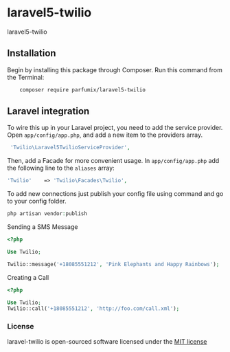 # laravel5-twilio
laravel5-twilio

## Installation

Begin by installing this package through Composer. Run this command from the Terminal:

```bash
    composer require parfumix/laravel5-twilio
```

## Laravel integration

To wire this up in your Laravel project, you need to add the service provider. Open `app/config/app.php`, and add a new item to the providers array.

```php
 'Twilio\Laravel5TwilioServiceProvider',
```

Then, add a Facade for more convenient usage. In `app/config/app.php` add the following line to the `aliases` array:

```php
'Twilio'    => 'Twilio\Facades\Twilio',
```


To add new connections just publish your config file using command and go to your config folder.

```php
php artisan vendor:publish
```



Sending a SMS Message

```php
<?php

Use Twilio;

Twilio::message('+18085551212', 'Pink Elephants and Happy Rainbows');
```

Creating a Call

```php
<?php

Use Twilio;
Twilio::call('+18085551212', 'http://foo.com/call.xml');
```

### License

laravel-twilio is open-sourced software licensed under the [MIT license](http://opensource.org/licenses/MIT)
